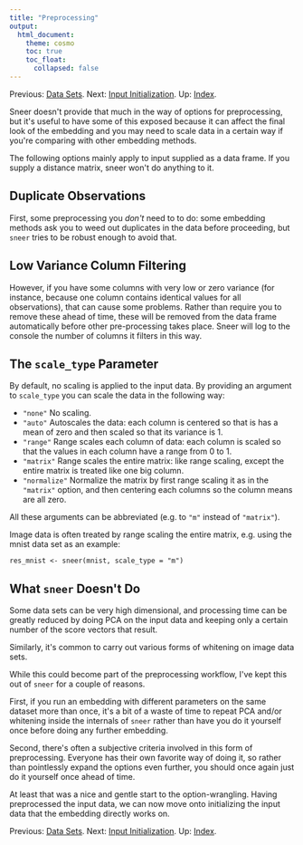 ```yaml
---
title: "Preprocessing"
output:
  html_document:
    theme: cosmo
    toc: true
    toc_float:
      collapsed: false
---
```


Previous: [Data Sets](datasets.html). Next: [Input Initialization](input-initialization.html). Up: [Index](index.html).

Sneer doesn't provide that much in the way of options for preprocessing, but
it's useful to have some of this exposed because it can affect the final
look of the embedding and you may need to scale data in a certain way if you're
comparing with other embedding methods.

The following options mainly apply to input supplied as a data frame. If you
supply a distance matrix, sneer won't do anything to it.

## Duplicate Observations

First, some preprocessing you _don't_ need to to do: some embedding methods ask
you to weed out duplicates in the data before proceeding, but `sneer` tries
to be robust enough to avoid that.

## Low Variance Column Filtering

However, if you have some columns with very low or zero variance (for instance,
because one column contains identical values for all observations), that can
cause some problems. Rather than require you to remove these ahead of time, 
these will be removed from the data frame automatically before other 
pre-processing takes place. Sneer will log to the console the number of columns
it filters in this way.

## The `scale_type` Parameter

By default, no scaling is applied to the input data. By providing an argument
to `scale_type` you can scale the data in the following way:

* `"none"` No scaling.
* `"auto"` Autoscales the data: each column is centered so that is has a mean of 
zero and then scaled so that its variance is 1.
* `"range"` Range scales each column of data: each column is scaled so that the 
values in each column have a range from 0 to 1.
* `"matrix"` Range scales the entire matrix: like range scaling, except the 
entire matrix is treated like one big column.
* `"normalize"` Normalize the matrix by first range scaling it as in the
`"matrix"` option, and then centering each columns so the column means are all
zero.

All these arguments can be abbreviated (e.g. to `"m"` instead of `"matrix"`).

Image data is often treated by range scaling the entire matrix, e.g. using the 
mnist data set as an example:

```res_mnist <- sneer(mnist, scale_type = "m")```

## What `sneer` Doesn't Do

Some data sets can be very high dimensional, and processing time can be
greatly reduced by doing PCA on the input data and keeping only a certain number
of the score vectors that result. 

Similarly, it's common to carry out various forms of whitening on image data 
sets. 

While this could become part of the preprocessing workflow, I've kept this out
of `sneer` for a couple of reasons. 

First, if you run an embedding with different parameters on the same dataset 
more than once, it's a bit of a waste of time to repeat PCA and/or whitening 
inside the internals of `sneer` rather than have you do it yourself once before 
doing any further embedding.

Second, there's often a subjective criteria involved in this form of 
preprocessing. Everyone has their own favorite way of doing it, so rather
than pointlessly expand the options even further, you should once again just
do it yourself once ahead of time.

At least that was a nice and gentle start to the option-wrangling. Having
preprocessed the input data, we can now move onto initializing the input data
that the embedding directly works on.

Previous: [Data Sets](datasets.html). Next: [Input Initialization](input-initialization.html). Up: [Index](index.html).

